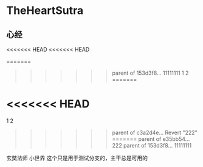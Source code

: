 # TheHeartSutra
## 心经
<<<<<<< HEAD
<<<<<<< HEAD

=======
>>>>>>> parent of 153d3f8... 11111111
1
2
=======

<<<<<<< HEAD
=======
1
2
>>>>>>> parent of c3a2d4e... Revert "222"
=======
>>>>>>> parent of e35bb54... 222
>>>>>>> parent of 153d3f8... 11111111

玄奘法师  小世界
这个只是用于测试分支的，主干总是可用的
